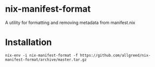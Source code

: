 # nix-manifest-format
A utility for formatting and removing metadata from manifest.nix

# Installation

`nix-env -i nix-manifest-format -f https://github.com/allgreed/nix-manifest-format/archive/master.tar.gz`
